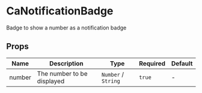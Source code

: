 # CaNotificationBadge

Badge to show a number as a notification badge

## Props

<!-- @vuese:CaNotificationBadge:props:start -->
|Name|Description|Type|Required|Default|
|---|---|---|---|---|
|number|The number to be displayed|`Number` /  `String`|`true`|-|

<!-- @vuese:CaNotificationBadge:props:end -->


